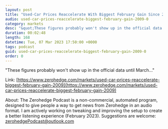 ```yaml
---
layout: post
title: "Used-Car Prices Reaccelerate With Biggest February Gain Since 2009"
audio: used-car-prices-reaccelerate-biggest-february-gain-2009-0
category: markets
desc: "&quot;These figures probably won't show up in the official data until March...&quot; "
duration: 00:02:48
length: 168
datetime: Tue, 07 Mar 2023 17:50:00 +0000
tags: podcast
guid: used-car-prices-reaccelerate-biggest-february-gain-2009-0
order: 0
---
```

&quot;These figures probably won't show up in the official data until March...&quot; 

Link: [https://www.zerohedge.com/markets/used-car-prices-reaccelerate-biggest-february-gain-2009](https://www.zerohedge.com/markets/used-car-prices-reaccelerate-biggest-february-gain-2009)

About: The Zerohedge Podcast is a non-commercial, automated program, designed to give people a way to get news from Zerohedge in an audio format.  I am actively working on tweaking and improving the setup to create a better listening experience (February 2023).  Suggestions are welcome: [zerohedgePodcast@outlook.com](mailto:zerohedgePodcast@outlook.com)
